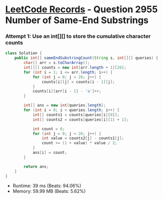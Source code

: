 # [LeetCode Records](../../README.md) - Question 2955 Number of Same-End Substrings

### Attempt 1: Use an int[][] to store the cumulative character counts
```java
class Solution {
    public int[] sameEndSubstringCount(String s, int[][] queries) {
        char[] arr = s.toCharArray();
        int[][] counts = new int[arr.length + 1][26];
        for (int i = 1; i <= arr.length; i++) {
            for (int j = 0; j < 26; j++) {
                counts[i][j] = counts[i - 1][j];
            }
            counts[i][arr[i - 1] - 'a']++;
        }

        int[] ans = new int[queries.length];
        for (int i = 0; i < queries.length; i++) {
            int[] counts1 = counts[queries[i][0]];
            int[] counts2 = counts[queries[i][1] + 1];

            int count = 0;
            for (int j = 0; j < 26; j++) {
                int value = counts2[j] - counts1[j];
                count += (1 + value) * value / 2;
            }
            ans[i] = count;
        }

        return ans;
    }
}
```
- Runtime: 39 ms (Beats: 94.06%)
- Memory: 59.99 MB (Beats: 5.62%)

<br>
